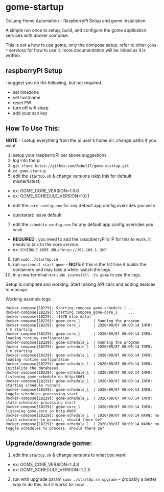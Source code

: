 # gome-startup
GoLang Home Automation - RaspberryPi Setup and gome Installation

A simple run once to setup, build, and configure the gome application services with
docker compose.

This is not a how to use gome, only the compose setup. refer to other `gome-*` services for how to use it.  more documentation will be linked as it is written.

## raspberryPi Setup
i suggest you do the following, but not required.
* set timezone
* set hostname
* reset PW
* turn off wifi sleep
* add your ssh key

## How To Use This:
**NOTE** - i setup everything from the pi user's home dir, change paths if you want.
1. setup your raspberryPi per above suggestions
1. log into the pi
1. `git clone https://github.com/RebelIT/gome-startup.git`
1. `cd gome-startup`
1. edit the `startUp.sh` & change versions (skip this for default master/latest)
  * ex: GOME_CORE_VERSION=1.0.0
  * ex: GOME_SCHEDULE_VERSION=1.0.1
6. edit the `core-config.env` for any default app config overrides you wish
  * quickstart: leave default
7. edit the `schedule-config.env` for any default app config overrides you wish
  * **REQUIRED** : you need to add the rasspberryPi's IP for this to work.  it needs to talk to the core service.
  * ex: `SCHEDULE_CORE_URL="http://192.168.1.100"`
8. run `sudo ./startUp.sh`
9. run `systemctl start gome` - **NOTE** if this is the 1st time it builds the containers and may take a while.  watch the logs.
10. in a new terminal run `sudo journalctl -fu gome` to see the logs.

Setup is complete and working. Start making API calls and adding devices to manage.

Working example logs:
```
docker-compose[18229]: Starting compose_gome-schedule_1 ...
docker-compose[18229]: Starting compose_gome-core_1     ...
docker-compose[18229]: [167B blob data]
docker-compose[18229]: gome-core_1      | Running the program
docker-compose[18229]: gome-core_1      | 2020/09/07 00:00:14 INFO: I'm starting
docker-compose[18229]: gome-core_1      | 2020/09/07 00:00:14 INFO: loading runtime configuration
docker-compose[18229]: gome-schedule_1  | Running the program
docker-compose[18229]: gome-schedule_1  | 2020/09/07 00:00:14 INFO: I'm starting
docker-compose[18229]: gome-schedule_1  | 2020/09/07 00:00:14 INFO: loading runtime configuration
docker-compose[18229]: gome-schedule_1  | 2020/09/07 00:00:14 INFO: Initialize the databases
docker-compose[18229]: gome-schedule_1  | 2020/09/07 00:00:14 INFO: listening gome-schedule on http:6661
docker-compose[18229]: gome-schedule_1  | 2020/09/07 00:00:14 INFO: starting schedule runners
docker-compose[18229]: gome-schedule_1  | 2020/09/07 00:00:14 INFO: toggle schedules processing start
docker-compose[18229]: gome-schedule_1  | 2020/09/07 00:00:14 INFO: state schedules processing start
docker-compose[18229]: gome-core_1      | 2020/09/07 00:00:14 INFO: listening gome-core on http:6660
docker-compose[18229]: gome-schedule_1  | 2020/09/07 00:00:14 WARN: no state schedules to process, should there be?
docker-compose[18229]: gome-schedule_1  | 2020/09/07 00:00:14 WARN: no toggle schedules to process, should there be?
```

## Upgrade/downgrade gome:
1. edit the `startUp.sh` & change versions to what you want
  * ex: GOME_CORE_VERSION=1.4.8
  * ex: GOME_SCHEDULE_VERSION=1.2.0
2. run with upgrade param `sudo ./startUp.sh upgrade` - probably a better way to do this, but it works for now. 
